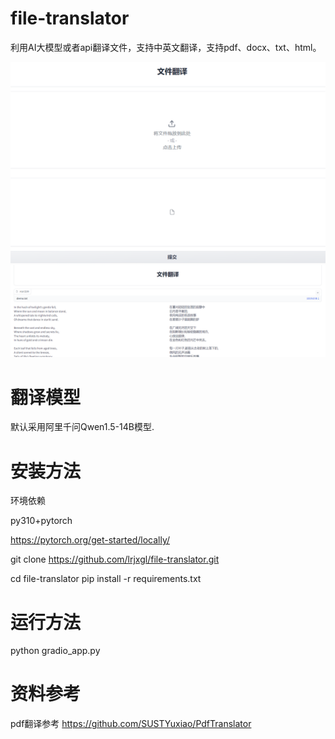 # file-translator
利用AI大模型或者api翻译文件，支持中英文翻译，支持pdf、docx、txt、html。

![](static/1.png)
![](static/index.png)
# 翻译模型
默认采用阿里千问Qwen1.5-14B模型.

# 安装方法

环境依赖

py310+pytorch 

https://pytorch.org/get-started/locally/ 

git clone https://github.com/lrjxgl/file-translator.git

cd file-translator
pip install -r requirements.txt

# 运行方法

python gradio_app.py

# 资料参考

pdf翻译参考 https://github.com/SUSTYuxiao/PdfTranslator

